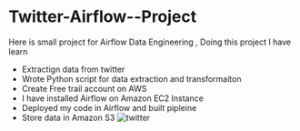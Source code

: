# Twitter-Airflow--Project

Here is small project for Airflow Data Engineering , Doing this project I have learn 
- Extractign data from twitter 
- Wrote Python script for data extraction and transformaiton 
- Create Free trail account on AWS
- I have installed Airflow on Amazon EC2 Instance
- Deployed my code in Airflow and built pipleine 
- Store data in Amazon S3 
![twitter](https://user-images.githubusercontent.com/51711008/201462230-7d767c6a-6367-40f7-8b82-cd23a14998ab.jpeg)
